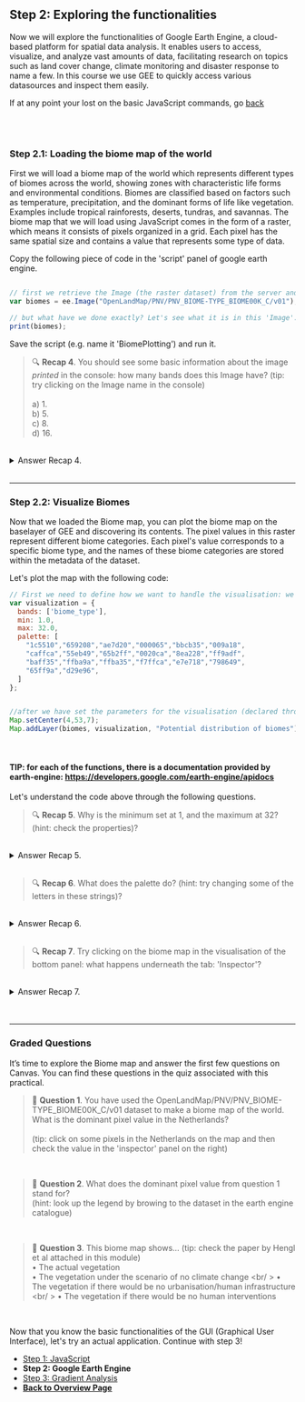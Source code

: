 ## Step 2: Exploring the functionalities
Now we will explore the functionalities of Google Earth Engine, a cloud-based platform for spatial data analysis. It enables users to access, visualize, and analyze vast amounts of data, facilitating research on topics such as land cover change, climate monitoring and disaster response to name a few. In this course we use GEE to quickly access various datasources and inspect them easily.

If at any point your lost on the basic JavaScript commands, go [back](intro.html)

<br />
<br />

### Step 2.1: Loading the biome map of the world

First we will load a biome map of the world which represents different types of biomes across the world, showing zones with characteristic life forms and environmental conditions. Biomes are classified based on factors such as temperature, precipitation, and the dominant forms of life like vegetation. Examples include tropical rainforests, deserts, tundras, and savannas.
The biome map that we will load using JavaScript comes in the form of a raster, which means it consists of pixels organized in a grid. Each pixel has the same spatial size and contains a value that represents some type of data. 

Copy the following piece of code in the 'script' panel of google earth engine. 

```javascript

// first we retrieve the Image (the raster dataset) from the server and declare the variable
var biomes = ee.Image("OpenLandMap/PNV/PNV_BIOME-TYPE_BIOME00K_C/v01");

// but what have we done exactly? Let's see what it is in this 'Image'. 
print(biomes);

```

Save the script (e.g. name it 'BiomePlotting') and run it. 


> 🔍 **Recap 4**. You should see some basic information about the image *printed* in the console: how many bands does this Image have? (tip: try clicking on the Image name in the console) <br />
> <br />
> a) 1. <br />
> b) 5. <br />
> c) 8. <br />
> d) 16. <br />

<br />
<details>
<summary>Answer Recap 4.</summary>
Answer A. There is only one band available. This indicates that the Biome map consists of a single raster layer, meaning there are no multiple bands present. In contrast, for other types of data, such as average temperature per month, you would typically expect to see 12 bands — one raster layer for each month.
</details>
<br />

***

### Step 2.2: Visualize Biomes

Now that we loaded the Biome map, you can plot the biome map on the baselayer of GEE and discovering its contents. The pixel values in this raster represent different biome categories. Each pixel's value corresponds to a specific biome type, and the names of these biome categories are stored within the metadata of the dataset. 

Let's plot the map with the following code:

```javascript
// First we need to define how we want to handle the visualisation: we need to *declare a variable* that describes how/what we want to plot. 
var visualization = {
  bands: ['biome_type'],
  min: 1.0,
  max: 32.0,
  palette: [
    "1c5510","659208","ae7d20","000065","bbcb35","009a18",
    "caffca","55eb49","65b2ff","0020ca","8ea228","ff9adf",
    "baff35","ffba9a","ffba35","f7ffca","e7e718","798649",
    "65ff9a","d29e96",
  ]
};


//after we have set the parameters for the visualisation (declared through the variable 'visualization'we can actually plot: 
Map.setCenter(4,53,7);
Map.addLayer(biomes, visualization, "Potential distribution of biomes");

```

<br />

#### TIP: for each of the functions, there is a documentation provided by earth-engine: https://developers.google.com/earth-engine/apidocs

Let's understand the code above through the following questions. 

> 🔍 **Recap 5**. Why is the minimum set at 1, and the maximum at 32? (hint: check the properties)? <br />

<br />
<details>
<summary>Answer Recap 5.</summary>
If you look in the properties, you will see 20 different classes. However, underneath 'biome_type_class_values' you will see that the data ranges from 1 (index 0) to 32 (index 19).
</details>
<br />

> 🔍 **Recap 6**. What does the palette do? (hint: try changing some of the letters in these strings)? <br />

<br />
<details>
<summary>Answer Recap 6.</summary>
The palette colors the different biome types, of which there are 20.
</details>
<br />

> 🔍 **Recap 7**. Try clicking on the biome map in the visualisation of the bottom panel: what happens underneath the tab: 'Inspector'? <br />

<br />
<details>
<summary>Answer Recap 7.</summary>
The inspector shows the value of the raster cell for the visualized map. You are thus 'inspecting' the raster.
</details>
<br />

<br />

***
### Graded Questions

It’s time to explore the Biome map and answer the first few questions on Canvas. You can find these questions in the quiz associated with this practical.

> 📝 **Question 1**. You have used the OpenLandMap/PNV/PNV_BIOME-TYPE_BIOME00K_C/v01 dataset to make a biome map of the world.
> What is the dominant pixel value in the Netherlands? <br />
> <br />
> (tip: click on some pixels in the Netherlands on the map and then check the value in the 'inspector' panel on the right)

<br />

> 📝 **Question 2**. What does the dominant pixel value from question 1 stand for? 
> <br />
> (hint: look up the legend by browing to the dataset in the earth engine catalogue)

<br />

> 📝 **Question 3**. This biome map shows... (tip: check the paper by Hengl et al attached in this module)
> <br />
> • The actual vegetation <br />
> • The vegetation under the scenario of no climate change <br/ >
> • The vegetation if there would be no urbanisation/human infrastructure <br/ >
> • The vegetation if there would be no human interventions <br />

<br />

Now that you know the basic functionalities of the GUI (Graphical User Interface), let's try an actual application. Continue with step 3!


<nav>
  <ul>
    <li><a href="intro.html">Step 1: JavaScript</a></li>
    <li><strong>Step 2: Google Earth Engine</strong></li>
    <li><a href="understandinggradients.html">Step 3: Gradient Analysis</a></li>
    <li><a href="../"><b>Back to Overview Page</b></a></li>
  </ul>
</nav>

